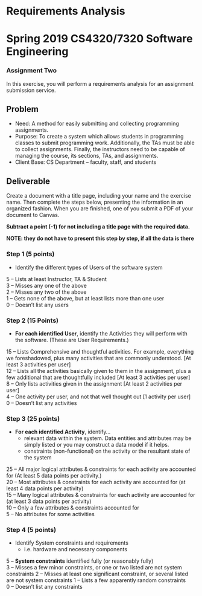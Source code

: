# Requirements Analysis
# Spring 2019 CS4320/7320 Software Engineering
### Assignment Two
In this exercise, you will perform a requirements analysis for an assignment submission service.
## Problem
- Need: A method for easily submitting and collecting programming assignments.
- Purpose: To create a system which allows students in programming classes to submit programming work. Additionally, the TAs must be able to collect assignments. Finally, the instructors need to be capable of managing the course, its sections, TAs, and assignments.
- Client Base: CS Department – faculty, staff, and students

## Deliverable
Create a document with a title page, including your name and the exercise name. Then complete the steps below, presenting the information in an organized fashion. When you are finished, one of you submit a PDF of your document to Canvas.

**Subtract a point (-1) for not including a title page with the required data.**

**NOTE: they do not have to present this step by step, if all the data is there**  

### Step 1  (5 points)

- Identify the different types of Users of the software system

5 – Lists at least Instructor, TA & Student  
3 – Misses any one of the above  
2 – Misses any two of the above  
1 – Gets none of the above, but at least lists more than one user  
0 – Doesn’t list any users  

### Step 2  (15 Points)

- **For each identified User**, identify the Activities they will perform with the software. (These are User Requirements.)

15 –  Lists Comprehensive and thoughtful activities.  For example, everything we foreshadowed, plus many activities that are commonly understood. [At least 3 activities per user]  
12 – Lists all the activities basically given to them in the assignment, plus a few additional that are thoughtfully included [At least 3 activities per user]  
8 – Only lists activities given in the assignment  [At least 2 activities per user]  
4 – One activity per user, and not that well thought out [1 activity per user]  
0 – Doesn’t list any activities   


### Step 3  (25 points)

- **For each identified Activity**, identify…  
  - relevant data within the system. Data entities and attributes may be simply listed or you may construct a data model if it helps.
  - constraints (non-functional) on the activity or the resultant state of the system

25 – All major logical attributes & constraints for each activity are accounted for (At least 5 data points per activity.)  
20 – Most attributes & constraints for each activity are accounted for (at least 4 data points per activity)  
15 – Many logical attributes & constraints for each activity are accounted for (at least 3 data points per activity)  
10 – Only a few attributes & constraints accounted for  
5 – No attributes for some activities  


### Step 4 (5 points)

- Identify System constraints and requirements
  - i.e. hardware and necessary components

5 – **System constraints** identified fully (or reasonably fully)  
3 – Misses a few minor constraints, or one or two listed are not system constraints
2 – Misses at least one significant constraint, or several listed are not system constraints
1 – Lists a few apparently random constraints  
0 – Doesn’t list any constraints  
